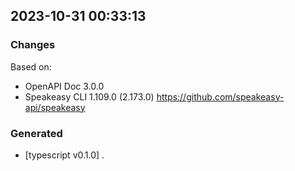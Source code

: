 

## 2023-10-31 00:33:13
### Changes
Based on:
- OpenAPI Doc 3.0.0 
- Speakeasy CLI 1.109.0 (2.173.0) https://github.com/speakeasy-api/speakeasy
### Generated
- [typescript v0.1.0] .